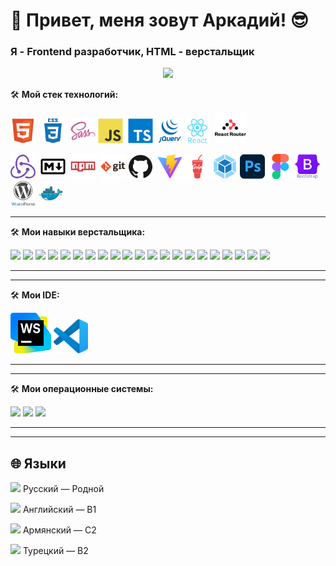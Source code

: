 
# :wave: **Привет, меня зовут Аркадий!**   :sunglasses:
### Я - Frontend разработчик, HTML - верстальщик

<div id="header" align="center">
  <img src="https://media.giphy.com/media/M9gbBd9nbDrOTu1Mqx/giphy.gif" width="100"/>
</div>

🛠️ **Мой стек технологий:**


<div>
  <img src="https://github.com/devicons/devicon/blob/master/icons/html5/html5-original.svg" title="HTML5" alt="HTML" width="40" height="40"/>&nbsp;
  <img src="https://github.com/devicons/devicon/blob/master/icons/css3/css3-plain-wordmark.svg"  title="CSS3" alt="CSS" width="40" height="40"/>&nbsp;
  <img src= "https://github.com/devicons/devicon/blob/master/icons/sass/sass-original.svg" title="Sass" alt="Sass" width="40" height="40"/>
  <img src="https://github.com/devicons/devicon/blob/master/icons/javascript/javascript-original.svg" title="JavaScript" alt="JavaScript" width="40" height="40"/>&nbsp;
    <img src="https://github.com/devicons/devicon/blob/master/icons/typescript/typescript-original.svg" title="JavaScript" alt="TypeScript" width="40" height="40"/>&nbsp;
  <img src= "https://github.com/devicons/devicon/blob/master/icons/jquery/jquery-plain-wordmark.svg" title="jQuery" alt="jQuery" width="40" height="40"/>
  <img src="https://github.com/devicons/devicon/blob/master/icons/react/react-original-wordmark.svg" title="React" alt="React" width="40" height="40"/>&nbsp;
  <img src="https://github.com/devicons/devicon/blob/master/icons/reactrouter/reactrouter-original-wordmark.svg" title="React-Router" alt="React Router" width="50" height="50"/>&nbsp;

  <img src="https://github.com/devicons/devicon/blob/master/icons/redux/redux-original.svg" title="Redux" alt="Redux " width="40" height="40"/>&nbsp;
  <img src="https://github.com/devicons/devicon/blob/master/icons/markdown/markdown-original.svg" title="Markdown" alt="Markdown" width="40" height="40"/>&nbsp;
  <img src="https://github.com/devicons/devicon/blob/master/icons/npm/npm-original-wordmark.svg" title="NPM" alt="NPM" width="40" height="40"/>&nbsp;
  <img src="https://github.com/devicons/devicon/blob/master/icons/git/git-original-wordmark.svg" title="Git" alt="Git" width="40" height="40"/>
  <img src="https://github.com/devicons/devicon/blob/master/icons/github/github-original.svg" title="Github" alt="Github" width="40" height="40"/>&nbsp;
  <img src= "https://github.com/devicons/devicon/blob/master/icons/vitejs/vitejs-original.svg" title="Vite" alt="Vite" width="40" height="40"/>
  <img src= "https://github.com/devicons/devicon/blob/master/icons/gulp/gulp-plain.svg" title="Gulp" alt="Gulp" width="40" height="40"/>
  <img src= "https://github.com/devicons/devicon/blob/master/icons/webpack/webpack-original.svg" title="Webpack" alt="Webpack" width="40" height="40"/>
  <img src= "https://github.com/devicons/devicon/blob/master/icons/photoshop/photoshop-original.svg" title="Photoshop" alt="Photoshop" width="40" height="40"/>
  <img src= "https://github.com/devicons/devicon/blob/master/icons/figma/figma-original.svg" title="Figma" alt="Figma" width="40" height="40"/>
  <img src= "https://github.com/devicons/devicon/blob/master/icons/bootstrap/bootstrap-original-wordmark.svg" title="Bootstrap" alt="Bootstrap" width="40" height="40"/>
  <img src= "https://github.com/devicons/devicon/blob/master/icons/wordpress/wordpress-original.svg" title="Wordpress" alt="Wordpress" width="40" height="40"/>
  <img src= "https://github.com/devicons/devicon/blob/master/icons/docker/docker-original.svg" title="Docker" alt="Docker" width="40" height="40"/>


  
</div>

___


  🛠️ **Мои навыки верстальщика:**

  
 <img
      src="https://img.shields.io/badge/Адаптивная вёрстка-blue?style=for-the-badge"
    />
    <img
      src="https://img.shields.io/badge/Семантическая вёрстка-blue?style=for-the-badge&"
    /> 
    <img
      src="https://img.shields.io/badge/Кроссбраузерная вёрстка-blue?style=for-the-badge"
    />
    <img
      src="https://img.shields.io/badge/Desktop first-blue?style=for-the-badge"
    />
    <img
      src="https://img.shields.io/badge/Mobile first-blue?style=for-the-badge"
    />
    <img
      src="https://img.shields.io/badge/БЭМ-blue?style=for-the-badge"
    />
    <img
      src="https://img.shields.io/badge/Pixel Perfect-blue?style=for-the-badge"
    />
    <img
      src="https://img.shields.io/badge/flex-blue?style=for-the-badge"
    />
    <img
      src="https://img.shields.io/badge/grid-blue?style=for-the-badge"
    />
     <img
      src="https://img.shields.io/badge/svg-blue?style=for-the-badge"
    />
    <img
      src="https://img.shields.io/badge/css анимации-blue?style=for-the-badge"
    />
    <img
      src="https://img.shields.io/badge/вёрстка под CMS-blue?style=for-the-badge"
    />
    <img
      src="https://img.shields.io/badge/JS библиотеки-blue?style=for-the-badge"
    />
    <img
      src="https://img.shields.io/badge/вёрстка email писем-blue?style=for-the-badge"
    />
    <img
      src="https://img.shields.io/badge/open server-blue?style=for-the-badge"
    />
    <img
      src="https://img.shields.io/badge/mamp-blue?style=for-the-badge"
    />
    <img
      src="https://img.shields.io/badge/ajax-blue?style=for-the-badge"
    />
    <img
      src="https://img.shields.io/badge/REST API-blue?style=for-the-badge"
    />
    <img
      src="https://img.shields.io/badge/postman-blue?style=for-the-badge"
    />
    <img
      src="https://img.shields.io/badge/materializecss-blue?style=for-the-badge"
    />
        <img
      src="https://img.shields.io/badge/tailwindcss-blue?style=for-the-badge"
    />

  ___

  ___

🛠️ **Мои IDE:**

<img 
  src="https://github.com/devicons/devicon/blob/master/icons/webstorm/webstorm-original.svg" title="WebStorm" alt="WebStorm" width="65" height="65"
  />
<img 
src="https://github.com/devicons/devicon/blob/master/icons/vscode/vscode-original.svg" title="Vs Code" alt="Vs Code" width="55" height="55"
  />


  ___

  ___
  
🛠️ **Мои операционные системы:**

<img 
  src="https://img.shields.io/badge/Mac Os-blue?style=for-the-badge"
  />
<img 
  src="https://img.shields.io/badge/MS Windows Family-blue?style=for-the-badge"
  />
  <img 
  src="https://img.shields.io/badge/Linux Os-blue?style=for-the-badge"
  />

  ___

  ___
    
  ## 🌐 Языки

<img src="https://flagcdn.com/w40/ru.png" width="20"/> Русский — Родной  

<img src="https://flagcdn.com/w40/gb.png" width="20"/> Английский — B1

<img src="https://flagcdn.com/w40/am.png" width="20"/> Армянский — C2  

<img src="https://flagcdn.com/w40/tr.png" width="20"/> Турецкий — B2

   
